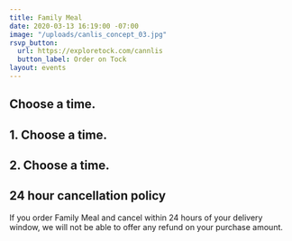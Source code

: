 ```yaml
---
title: Family Meal
date: 2020-03-13 16:19:00 -07:00
image: "/uploads/canlis_concept_03.jpg"
rsvp_button:
  url: https://exploretock.com/cannlis
  button_label: Order on Tock
layout: events
---
```


<h2>Choose a time.</h2>

<h2></h2>

<h2>1. Choose a time.</h2>

<h2>2. Choose a time.</h2>

<h2>24 hour cancellation policy</h2>
<p>If you order Family Meal and cancel within 24 hours of your delivery window, we will not be able to offer any refund on your purchase amount.</p>

